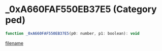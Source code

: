# _0xA660FAF550EB37E5 (Category ped)

```js
function _0xA660FAF550EB37E5(p0: number, p1: boolean): void
```

[filename](_0xA660FAF550EB37E5_m.md ':include')